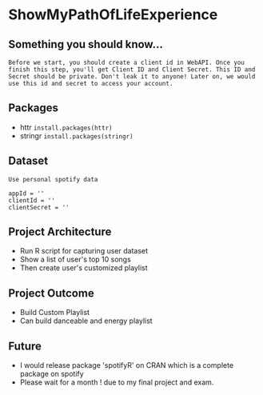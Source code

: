 # ShowMyPathOfLifeExperience

## Something you should know...
`Before we start, you should create a client id in WebAPI.
Once you finish this step, you'll get Client ID and Client Secret.
This ID and Secret should be private. Don't leak it to anyone!
Later on, we would use this id and secret to access your account.`

## Packages
* httr
`install.packages(httr)`
* stringr
`install.packages(stringr)`


## Dataset
`Use personal spotify data`
```
appId = ''
clientId = ''
clientSecret = ''
```

## Project Architecture
* Run R script for capturing user dataset
* Show a list of user's top 10 songs
* Then create user's customized playlist

## Project Outcome
* Build Custom Playlist
* Can build danceable and energy playlist

## Future
* I would release package 'spotifyR' on CRAN which is a complete package on spotify
* Please wait for a month ! due to my final project and exam.

